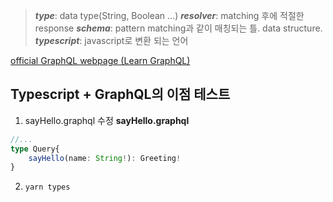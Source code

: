 >***type***: data type(String, Boolean ...)
>***resolver***: matching 후에 적절한 response
>***schema***: pattern matching과 같이 매칭되는 틀. data structure.
>***typescript***: javascript로 변환 되는 언어

[official GraphQL webpage (Learn GraphQL)](https://graphql.org/learn/schema/)



## Typescript + GraphQL의 이점 테스트

1. sayHello.graphql 수정
**sayHello.graphql**

```typescript
//...
type Query{
	sayHello(name: String!): Greeting!
}
```
2. `yarn types`

<!--stackedit_data:
eyJoaXN0b3J5IjpbLTE3NzUzNTUxNjQsLTE1MjY1NTM4NTIsLT
E2OTY4NDIyMjIsLTgzNzEwOTU1NCwtMjA4ODc0NjYxMl19
-->